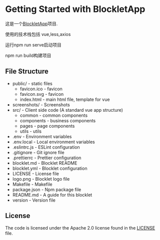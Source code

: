 # Getting Started with BlockletApp

这是一个[BlockletApp](https://github.com/blocklet/create-blocklet)项目.

使用的技术栈包括 vue,less,axios

运行npm run serve启动项目

 npm run build构建项目
 
## File Structure

- public/ - static files
  - favicon.ico - favicon
  - favicon.svg - favicon
  - index.html - main html file, template for vue
- screenshots/ - Screenshots
- src/ - Client side code (A standard vue app structure)
  - common - common components
  - components - business components
  - pages - page components
  - utils - utils
- .env - Environment variables
- .env.local - Local environment variables
- .eslintrc.js - ESLint configuration
- .gitignore - Git ignore file
- .prettierrc - Prettier configuration
- blocklet.md - Blocklet README
- blocklet.yml - Blocklet configuration
- LICENSE - License file
- logo.png - Blocklet logo file
- Makefile - Makefile
- package.json - Npm package file
- README.md - A guide for this blocklet
- version - Version file

## License

The code is licensed under the Apache 2.0 license found in the
[LICENSE](LICENSE) file.
